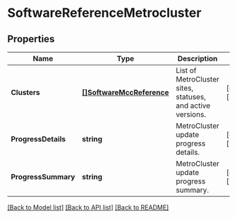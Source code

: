 # SoftwareReferenceMetrocluster

## Properties

Name | Type | Description | Notes
------------ | ------------- | ------------- | -------------
**Clusters** | [**[]SoftwareMccReference**](software_mcc_reference.md) | List of MetroCluster sites, statuses, and active versions. | [optional] [readonly] 
**ProgressDetails** | **string** | MetroCluster update progress details. | [optional] [readonly] 
**ProgressSummary** | **string** | MetroCluster update progress summary. | [optional] [readonly] 

[[Back to Model list]](../README.md#documentation-for-models) [[Back to API list]](../README.md#documentation-for-api-endpoints) [[Back to README]](../README.md)


